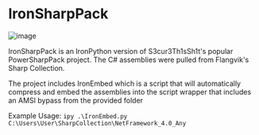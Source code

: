 # IronSharpPack
![image](https://github.com/BC-SECURITY/Empire/assets/42596432/a0e1b1be-a0c8-4212-bc85-4e12ae681130)

IronSharpPack is an IronPython version of S3cur3Th1sSh1t's popular PowerSharpPack project. The C# assemblies were pulled from Flangvik's Sharp Collection.

The project includes IronEmbed which is a script that will automatically compress and embed the assemblies into the script wrapper that includes an AMSI bypass from the provided folder 

Example Usage:
	`ipy .\IronEmbed.py C:\Users\User\SharpCollection\NetFramework_4.0_Any`

